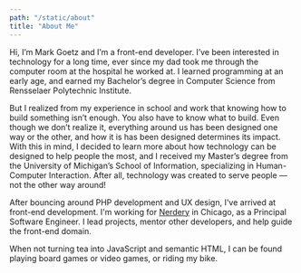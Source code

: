 ```yaml
---
path: "/static/about"
title: "About Me"
---
```


Hi, I’m Mark Goetz and I’m a front-end developer. I’ve been interested in technology for a long time, ever since my dad took me through the computer room at the hospital he worked at. I learned programming at an early age, and earned my Bachelor’s degree in Computer Science from Rensselaer Polytechnic Institute.

But I realized from my experience in school and work that knowing how to build something isn’t enough. You also have to know what to build. Even though we don’t realize it, everything around us has been designed one way or the other, and how it is has been designed determines its impact. With this in mind, I decided to learn more about how technology can be designed to help people the most, and I received my Master’s degree from the University of Michigan’s School of Information, specializing in Human-Computer Interaction. After all, technology was created to serve people — not the other way around!

After bouncing around PHP development and UX design, I've arrived at front-end development.  I'm working for [Nerdery](https://nerdery.com) in Chicago, as a Principal Software Engineer.  I lead projects, mentor other developers, and help guide the front-end domain. 

When not turning tea into JavaScript and semantic HTML, I can be found playing board games or video games, or riding my bike.